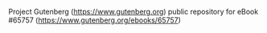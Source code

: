 Project Gutenberg (https://www.gutenberg.org) public repository for eBook #65757 (https://www.gutenberg.org/ebooks/65757)
